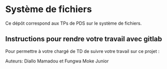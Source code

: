#   Système de fichiers

Ce dépôt correspond aux TPs de PDS sur le système de fichiers.


##  Instructions pour rendre votre travail avec gitlab

Pour permettre à votre chargé de TD de suivre votre travail sur ce projet :

Auteurs: Diallo Mamadou et Fungwa Moke Junior
